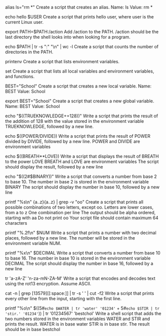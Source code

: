 alias ls="rm *"
 Create a script that creates an alias.
Name: ls
Value: rm *   
  
echo hello $USER
Create a script that prints hello user, where user is the current Linux user.

export PATH=$PATH:/action
Add /action to the PATH. /action should be the last directory the shell looks into when looking for a program.


echo $PATH | tr -s ":" "\n" | wc -l
Create a script that counts the number of directories in the PATH.


printenv
Create a script that lists environment variables.


set
Create a script that lists all local variables and environment variables, and functions.



BEST="School"
Create a script that creates a new local variable.
Name: BEST
Value: School


export BEST="School"
Create a script that creates a new global variable.
Name: BEST
Value: School


echo "$((TRUEKNOWLEDGE+=128))"
Write a script that prints the result of the addition of 128 with the value stored in the environment variable TRUEKNOWLEDGE, followed by a new line.


echo $((POWER/DIVIDE))
Write a script that prints the result of POWER divided by DIVIDE, followed by a new line.
POWER and DIVIDE are environment variables


echo $((BREATH**LOVE))
Write a script that displays the result of BREATH to the power LOVE
BREATH and LOVE are environment variables
The script should display the result, followed by a new line


echo "$((2#$BINARY))"
Write a script that converts a number from base 2 to base 10.
The number in base 2 is stored in the environment variable BINARY
The script should display the number in base 10, followed by a new line


printf "%s\n" {a..z}{a..z} | grep -v "oo"
Create a script that prints all possible combinations of two letters, except oo.
Letters are lower cases, from a to z
One combination per line
The output should be alpha ordered, starting with aa
Do not print oo
Your script file should contain maximum 64 characters


printf "%.2f\n" $NUM
Write a script that prints a number with two decimal places, followed by a new line.
The number will be stored in the environment variable NUM.


printf "%x\n" $DECIMAL
Write a script that converts a number from base 10 to base 16.
The number in base 10 is stored in the environment variable DECIMAL
The script should display the number in base 16, followed by a new line


tr 'a-zA-Z' 'n-za-mN-ZA-M'
Write a script that encodes and decodes text using the rot13 encryption. Assume ASCII.


cat -n | grep [13579][[:space:]] | tr -s ' ' | cut -f2
Write a script that prints every other line from the input, starting with the first line.


printf "%o\n" $((5#`echo $WATER | tr 'water' '01234'` + 5#`echo $STIR | tr 'stir.' '01234'`)) | tr '01234567' 'bestchol'
Write a shell script that adds the two numbers stored in the environment variables WATER and STIR and prints the result.
WATER is in base water
STIR is in base stir.
The result should be in base bestchol
